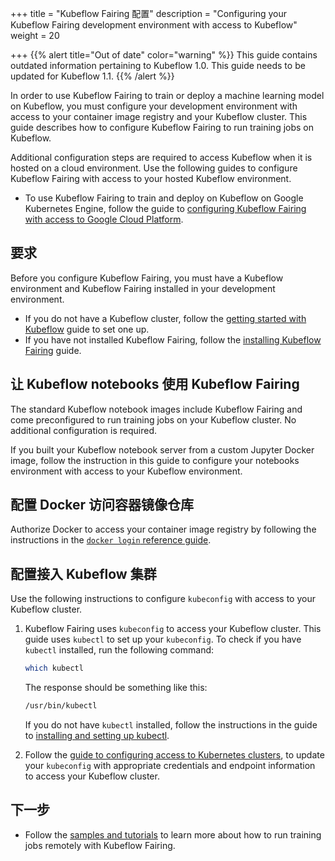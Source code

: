 +++
title = "Kubeflow Fairing 配置"
description = "Configuring your Kubeflow Fairing development environment with access to Kubeflow"
weight = 20
                    
+++
{{% alert title="Out of date" color="warning" %}}
This guide contains outdated information pertaining to Kubeflow 1.0. This guide
needs to be updated for Kubeflow 1.1.
{{% /alert %}}

In order to use Kubeflow Fairing to train or deploy a machine learning
model on Kubeflow, you must configure your development environment with access
to your container image registry and your Kubeflow cluster. This guide
describes how to configure Kubeflow Fairing to run training jobs on Kubeflow.

Additional configuration steps are required to access Kubeflow when it is hosted on a cloud
environment. Use the following guides to configure Kubeflow Fairing with access
to your hosted Kubeflow environment.

*  To use Kubeflow Fairing to train and deploy on Kubeflow on Google Kubernetes
   Engine, follow the guide to [configuring Kubeflow Fairing with access to
   Google Cloud Platform][conf-gcp].  

## 要求

Before you configure Kubeflow Fairing, you must have a Kubeflow environment
and Kubeflow Fairing installed in your development environment.

*  If you do not have a Kubeflow cluster, follow the [getting started
   with Kubeflow][kubeflow-install] guide to set one up.
*  If you have not installed Kubeflow Fairing, follow the [installing
   Kubeflow Fairing][fairing-install] guide.

## 让 Kubeflow notebooks 使用 Kubeflow Fairing

The standard Kubeflow notebook images include Kubeflow Fairing and come
preconfigured to run training jobs on your Kubeflow cluster. No additional
configuration is required.

If you built your Kubeflow notebook server from a custom Jupyter Docker image,
follow the instruction in this guide to configure your notebooks environment
with access to your Kubeflow environment.

## 配置 Docker 访问容器镜像仓库

Authorize Docker to access your container image registry by following the
instructions in the [`docker login` reference guide][docker-login].

## 配置接入 Kubeflow 集群

Use the following instructions to configure `kubeconfig` with access to your
Kubeflow cluster. 

1.  Kubeflow Fairing uses `kubeconfig` to access your Kubeflow cluster. This 
    guide uses `kubectl` to set up your `kubeconfig`. To check if you have 
    `kubectl` installed, run the following command:

    ```bash
    which kubectl
    ```

    The response should be something like this:

    ```bash
    /usr/bin/kubectl
    ```

    If you do not have `kubectl` installed, follow the instructions in the
    guide to [installing and setting up kubectl][kubectl-install].

1.  Follow the [guide to configuring access to Kubernetes
    clusters][kubectl-access], to update your `kubeconfig` with appropriate
    credentials and endpoint information to access your Kubeflow cluster. 

## 下一步

*  Follow the [samples and tutorials][tutorials] to learn more about how to run
   training jobs remotely with Kubeflow Fairing. 

[kubeflow-install]: /docs/started/getting-started/
[kubectl-access]: https://kubernetes.io/docs/reference/access-authn-authz/authentication/
[kubectl-install]: https://kubernetes.io/docs/tasks/tools/install-kubectl/
[conf-gcp]: /docs/external-add-ons/fairing/gcp/configure-gcp/
[docker-login]: https://docs.docker.com/engine/reference/commandline/login/
[fairing-install]: /docs/external-add-ons/fairing/install-fairing/
[tutorials]: /docs/external-add-ons/fairing/tutorials/other-tutorials/
